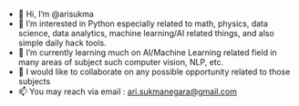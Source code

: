 - 👋 Hi, I’m @arisukma
- 👀 I’m interested in Python especially related to math, physics, data science, data analytics, machine learning/AI related things, and also simple daily hack tools.
- 🌱 I’m currently learning much on AI/Machine Learning related field in many areas of subject such computer vision, NLP, etc.
- 💞️ I would like to  collaborate on any possible opportunity related to those subjects
- 📫 You may reach via email : ari.sukmanegara@gmail.com

<!---
arisukma/arisukma is a ✨ special ✨ repository because its `README.md` (this file) appears on your GitHub profile.
You can click the Preview link to take a look at your changes.
--->
